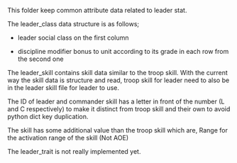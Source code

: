 This folder keep common attribute data related to leader stat.

The leader_class data structure is as follows;

- leader social class on the first column

- discipline modifier bonus to unit according to its grade in each row from the second one

The leader_skill contains skill data similar to the troop skill. With the current way the skill data is structure and read, troop skill for leader need to also be in the leader skill file for leader to use.  

The ID of leader and commander skill has a letter in front of the number (L and C respectively) to make it distinct from troop skill and their own to avoid python dict key duplication.

The skill has some additional value than the troop skill which are, Range for the activation range of the skill (Not AOE) 

The leader_trait is not really implemented yet. 